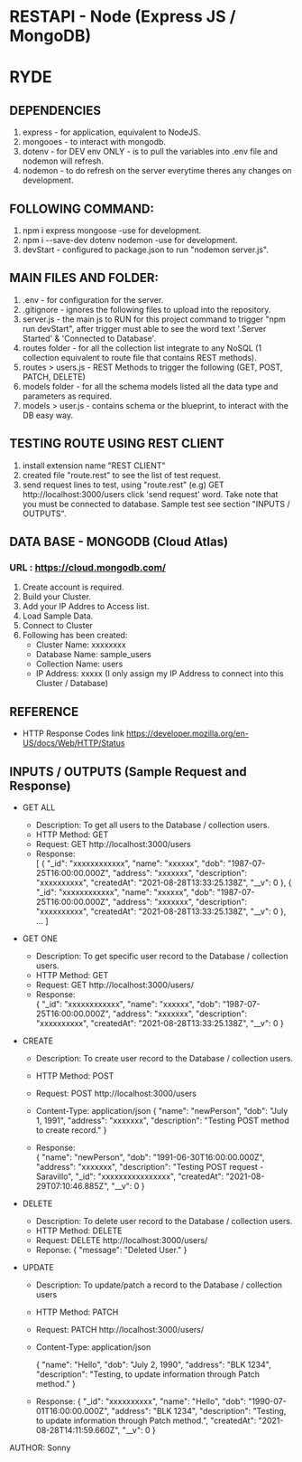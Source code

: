 # RESTAPI - Node (Express JS / MongoDB)
# RYDE 

## DEPENDENCIES
1. express - for application, equivalent to NodeJS.
2. mongooes - to interact with mongodb.
3. dotenv - for DEV env ONLY - is to pull the variables into .env file and nodemon will refresh.
4. nodemon - to do refresh on the server everytime theres any changes on development.


## FOLLOWING COMMAND:
1. npm i express mongoose -use for development.
2. npm i --save-dev dotenv nodemon -use for development.
3. devStart - configured to package.json to run "nodemon server.js".


## MAIN FILES AND FOLDER:
1. .env - for configuration for the server.
2. .gitignore - ignores the following files to upload into the repository.
3. server.js - the main js to RUN for this project command to trigger "npm run devStart", after trigger must able to see the word text '.Server Started' & 'Connected to Database'.
4. routes folder - for all the collection list integrate to any NoSQL (1 collection equivalent to route file that contains REST methods).
5. routes > users.js - REST Methods to trigger the following (GET, POST, PATCH, DELETE)
6. models folder - for all the schema models listed all the data type and parameters as required.
7. models > user.js - contains schema or the blueprint, to interact with the DB easy way.


## TESTING ROUTE USING REST CLIENT
1. install extension name "REST CLIENT"
2. created file "route.rest" to see the list of test request.
3. send request lines to test, using "route.rest" (e.g) GET http://localhost:3000/users click 'send request' word. Take note that you must be connected to database. Sample test see section "INPUTS / OUTPUTS".

## DATA BASE - MONGODB (Cloud Atlas)
### URL : https://cloud.mongodb.com/
1. Create account is required.
2. Build your Cluster.
3. Add your IP Addres to Access list.
4. Load Sample Data. 
5. Connect to Cluster
6. Following has been created:
    - Cluster Name: xxxxxxxx
    - Database Name: sample_users
    - Collection Name: users
    - IP Address: xxxxx (I only assign my IP Address to connect into this Cluster / Database)

## REFERENCE
- HTTP Response Codes link
https://developer.mozilla.org/en-US/docs/Web/HTTP/Status


## INPUTS / OUTPUTS (Sample Request and Response)
- GET ALL
    - Description: To get all users to the Database / collection users.
    - HTTP Method: GET
    - Request: GET http://localhost:3000/users
    - Response:  
        [
            {
                "_id": "xxxxxxxxxxxx",
                "name": "xxxxxx",
                "dob": "1987-07-25T16:00:00.000Z",
                "address": "xxxxxxx",
                "description": "xxxxxxxxxx",
                "createdAt": "2021-08-28T13:33:25.138Z",
                "__v": 0
            },
            {
                "_id": "xxxxxxxxxxxx",
                "name": "xxxxxx",
                "dob": "1987-07-25T16:00:00.000Z",
                "address": "xxxxxxx",
                "description": "xxxxxxxxxx",
                "createdAt": "2021-08-28T13:33:25.138Z",
                "__v": 0
            },
            ...
        ]

- GET ONE
    - Description: To get specific user record to the Database / collection users.
    - HTTP Method: GET
    - Request: GET http://localhost:3000/users/<id>
    - Response:  
        {
            "_id": "xxxxxxxxxxxx",
            "name": "xxxxxx",
            "dob": "1987-07-25T16:00:00.000Z",
            "address": "xxxxxxx",
            "description": "xxxxxxxxxx",
            "createdAt": "2021-08-28T13:33:25.138Z",
            "__v": 0
        }

- CREATE 
    - Description: To create user record to the Database / collection users.
    - HTTP Method: POST
    - Request: POST http://localhost:3000/users
    - Content-Type: application/json
        {
            "name": "newPerson", 
            "dob": "July 1, 1991",
            "address": "xxxxxxx",
            "description": "Testing POST method to create record."
        }

    - Response:  
        {
            "name": "newPerson",
            "dob": "1991-06-30T16:00:00.000Z",
            "address": "xxxxxxx",
            "description": "Testing POST request - Saravillo",
            "_id": "xxxxxxxxxxxxxxxx",
            "createdAt": "2021-08-29T07:10:46.885Z",
            "__v": 0
        }

- DELETE
    - Description: To delete user record to the Database / collection users.
    - HTTP Method: DELETE
    - Request: DELETE http://localhost:3000/users/<id>
    - Reponse:
        {
            "message": "Deleted User."
        }

- UPDATE
    - Description: To update/patch a record to the Database / collection users
    - HTTP Method: PATCH
    - Request: PATCH http://localhost:3000/users/<id>
    - Content-Type: application/json

        {
            "name": "Hello", 
            "dob": "July 2, 1990",
            "address": "BLK 1234",
            "description": "Testing, to update information through Patch method."
        }

    - Response:
        {
            "_id": "xxxxxxxxxx",
            "name": "Hello",
            "dob": "1990-07-01T16:00:00.000Z",
            "address": "BLK 1234",
            "description": "Testing, to update information through Patch method.",
            "createdAt": "2021-08-28T14:11:59.660Z",
            "__v": 0
        }
 


AUTHOR: Sonny